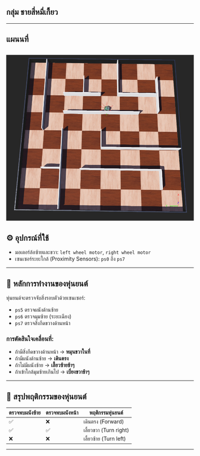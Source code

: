 ## กลุ่ม ชายสี่หมี่เกี้ยว
---
## แผนนที่
![Map](Map.png)
---
## ⚙️ อุปกรณ์ที่ใช้

- มอเตอร์ล้อซ้ายและขวา: `left wheel motor`, `right wheel motor`
- เซนเซอร์ระยะใกล้ (Proximity Sensors): `ps0` ถึง `ps7`

---

## 🤖 หลักการทำงานของหุ่นยนต์

หุ่นยนต์จะตรวจจับสิ่งรอบตัวด้วยเซนเซอร์:
- `ps5` ตรวจผนังด้านซ้าย
- `ps6` ตรวจมุมซ้าย (ระยะเฉียง)
- `ps7` ตรวจสิ่งกีดขวางด้านหน้า

### การตัดสินใจเคลื่อนที่:
- ถ้ามีสิ่งกีดขวางด้านหน้า → **หมุนขวาในที่**
- ถ้ามีผนังด้านซ้าย → **เดินตรง**
- ถ้าไม่มีผนังซ้าย → **เลี้ยวซ้ายช้าๆ**
- ถ้าเข้าใกล้มุมซ้ายเกินไป → **เบี่ยงขวาช้าๆ**

---

## 🧠 สรุปพฤติกรรมของหุ่นยนต์

| ตรวจพบผนังซ้าย | ตรวจพบผนังหน้า | พฤติกรรมหุ่นยนต์    |
|-----------------|-----------------|-----------------------|
| ✅               | ❌              | เดินตรง (Forward)     |
| ✅               | ✅              | เลี้ยวขวา (Turn right) |
| ❌               | ❌              | เลี้ยวซ้าย (Turn left) |

---
